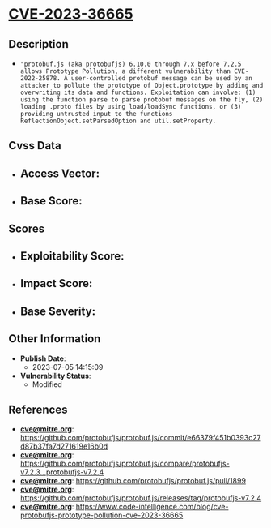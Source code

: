 
# [CVE-2023-36665](https://cve.mitre.org/cgi-bin/cvename.cgi?name=CVE-2023-36665)

## Description

- `"protobuf.js (aka protobufjs) 6.10.0 through 7.x before 7.2.5 allows Prototype Pollution, a different vulnerability than CVE-2022-25878. A user-controlled protobuf message can be used by an attacker to pollute the prototype of Object.prototype by adding and overwriting its data and functions. Exploitation can involve: (1) using the function parse to parse protobuf messages on the fly, (2) loading .proto files by using load/loadSync functions, or (3) providing untrusted input to the functions ReflectionObject.setParsedOption and util.setProperty.`

## Cvss Data

- **Access Vector**:
  - 
- **Base Score**:
  - 

## Scores

- **Exploitability Score**:
  - 
- **Impact Score**:
  - 
- **Base Severity**:
  - 

## Other Information

- **Publish Date**:
  - 2023-07-05 14:15:09
- **Vulnerability Status**:
  - Modified

## References

- **cve@mitre.org**: https://github.com/protobufjs/protobuf.js/commit/e66379f451b0393c27d87b37fa7d271619e16b0d
- **cve@mitre.org**: https://github.com/protobufjs/protobuf.js/compare/protobufjs-v7.2.3...protobufjs-v7.2.4
- **cve@mitre.org**: https://github.com/protobufjs/protobuf.js/pull/1899
- **cve@mitre.org**: https://github.com/protobufjs/protobuf.js/releases/tag/protobufjs-v7.2.4
- **cve@mitre.org**: https://www.code-intelligence.com/blog/cve-protobufjs-prototype-pollution-cve-2023-36665
